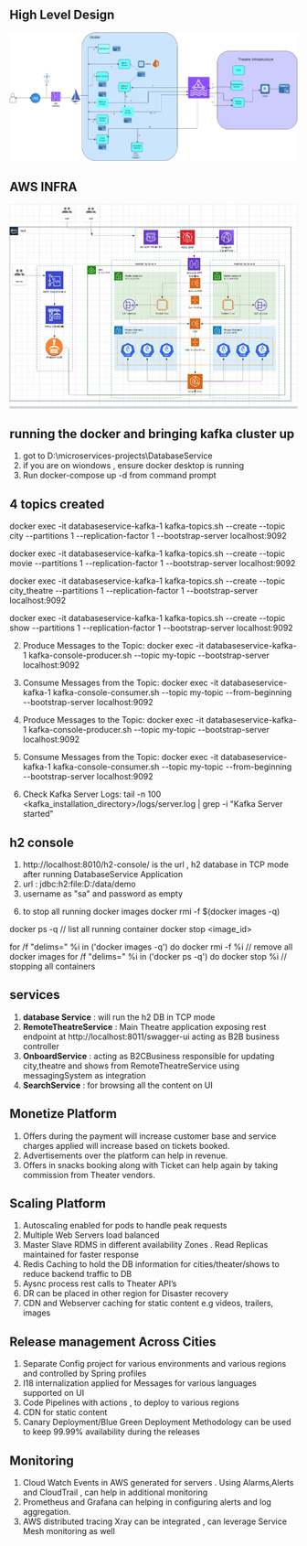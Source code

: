 ## High Level Design
![alt text](./architecture.jpg "High Level Design")

## AWS INFRA
![alt text](./AWS-Infra.png "High Level Design")

## running the docker and bringing kafka cluster up
1) got to D:\microservices-projects\DatabaseService
2) if you are on wiondows , ensure docker desktop is running
3) Run docker-compose up -d from command prompt

## 4 topics created 
docker exec -it databaseservice-kafka-1 kafka-topics.sh --create --topic city --partitions 1 --replication-factor 1 --bootstrap-server localhost:9092

docker exec -it databaseservice-kafka-1 kafka-topics.sh --create --topic movie --partitions 1 --replication-factor 1 --bootstrap-server localhost:9092

docker exec -it databaseservice-kafka-1 kafka-topics.sh --create --topic city_theatre --partitions 1 --replication-factor 1 --bootstrap-server localhost:9092

docker exec -it databaseservice-kafka-1 kafka-topics.sh --create --topic show --partitions 1 --replication-factor 1 --bootstrap-server localhost:9092

2. Produce Messages to the Topic:
   docker exec -it databaseservice-kafka-1 kafka-console-producer.sh --topic my-topic --bootstrap-server localhost:9092

3. Consume Messages from the Topic:
   docker exec -it databaseservice-kafka-1 kafka-console-consumer.sh --topic my-topic --from-beginning --bootstrap-server localhost:9092
2. Produce Messages to the Topic:
   docker exec -it databaseservice-kafka-1 kafka-console-producer.sh --topic my-topic --bootstrap-server localhost:9092

3. Consume Messages from the Topic:
   docker exec -it databaseservice-kafka-1 kafka-console-consumer.sh --topic my-topic --from-beginning --bootstrap-server localhost:9092

4. Check Kafka Server Logs:
   tail -n 100 <kafka_installation_directory>/logs/server.log | grep -i "Kafka Server started"



## h2 console
1) http://localhost:8010/h2-console/ is the url , h2 database in TCP mode after running DatabaseService Application   
2) url : jdbc:h2:file:D:/data/demo
3) username as "sa" and password as empty


6. to stop all running docker images
   docker rmi -f $(docker images -q)

docker ps -q       // list all running container
docker stop <image_id>

for /f "delims=" %i in ('docker images -q') do docker rmi -f %i                 // remove all docker images
for /f "delims=" %i in ('docker ps -q') do docker stop %i                     // stopping all containers

## services
1) **database Service** : will run the h2 DB in TCP mode
2) **RemoteTheatreService** : Main Theatre application exposing rest endpoint at http://localhost:8011/swagger-ui acting as B2B business controller
3) **OnboardService** : acting as B2CBusiness responsible for updating city,theatre and shows from RemoteTheatreService using messagingSystem as integration
4) **SearchService** : for browsing all the content on UI

## Monetize  Platform

1) Offers during the payment will increase customer base and service charges applied will increase based on tickets booked.
2) Advertisements over the platform can help in revenue.
3) Offers in snacks booking along with Ticket can help again by taking commission from Theater vendors.

## Scaling  Platform

1) Autoscaling enabled for pods to handle peak requests
2) Multiple Web Servers load balanced
3) Master Slave RDMS in different availability Zones . Read Replicas maintained for faster response
4) Redis Caching to hold the DB information for cities/theater/shows to reduce backend traffic to DB
5) Aysnc  process rest calls to Theater API’s
6) DR can be placed in other region for Disaster recovery
7) CDN and Webserver caching for static content e.g videos, trailers, images

## Release management  Across Cities

1) Separate Config project for various environments and various regions and controlled by Spring profiles
2) I18 internalization applied for Messages for various languages supported on UI
3) Code Pipelines with actions , to deploy to various regions
4) CDN for static content
5) Canary Deployment/Blue Green Deployment Methodology can be used to keep 99.99% availability during the releases

## Monitoring

1) Cloud Watch Events in AWS generated for servers . Using Alarms,Alerts and CloudTrail , can help in additional monitoring
2) Prometheus and Grafana can helping in configuring alerts and log aggregation.
3) AWS distributed tracing Xray can be integrated , can leverage Service Mesh monitoring as well